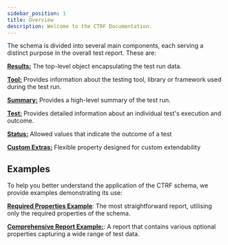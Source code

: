 ```yaml
---
sidebar_position: 1
title: Overview
description: Welcome to the CTRF Documentation.
---
```


The schema is divided into several main components, each serving a distinct purpose in the overall test report. These are:

[**Results:**](/docs/schema/results) The top-level object encapsulating the test run data.

[**Tool:**](/docs/schema/tool) Provides information about the testing tool, library or framework used during the test run.

[**Summary:**](/docs/schema/summary) Provides a high-level summary of the test run.

[**Test:**](/docs/schema/test) Provides detailed information about an individual test's execution and outcome.

[**Status:**](/docs/schema/status) Allowed values that indicate the outcome of a test

[**Custom Extras:**](/docs/schema/extra) Flexible property designed for custom extendability

## Examples

To help you better understand the application of the CTRF schema, we provide examples demonstrating its use:

[**Required Properties Example**](/docs/schema/examples#required-properties-only): The most straightforward report, utilising only the required properties of the schema.

[**Comprehensive Report Example:**](/docs/schema/examples#required-properties-only#comprehensive-report): A report that contains various optional properties capturing a wide range of test data.
